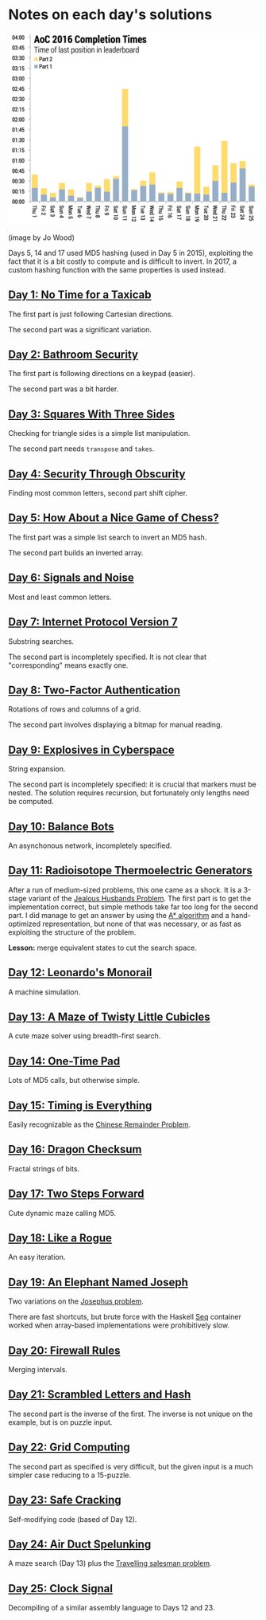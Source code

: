 # Notes on each day's solutions
  
![Completion times 2016](https://raw.githubusercontent.com/jwoLondon/adventOfCode/master/images/completionTimes2016.png)

(image by Jo Wood)

Days 5, 14 and 17 used MD5 hashing (used in Day 5 in 2015), exploiting
the fact that it is a bit costly to compute and is difficult to invert.
In 2017, a custom hashing function with the same properties is used
instead.

## [Day 1: No Time for a Taxicab](https://adventofcode.com/2016/day/1)

The first part is just following Cartesian directions.

The second part was a significant variation.

## [Day 2: Bathroom Security](https://adventofcode.com/2016/day/2)

The first part is following directions on a keypad (easier).

The second part was a bit harder.

## [Day 3: Squares With Three Sides](https://adventofcode.com/2016/day/3)

Checking for triangle sides is a simple list manipulation.

The second part needs `transpose` and `takes`.

## [Day 4: Security Through Obscurity](https://adventofcode.com/2016/day/4)

Finding most common letters, second part shift cipher.

## [Day 5: How About a Nice Game of Chess?](https://adventofcode.com/2016/day/5)

The first part was a simple list search to invert an MD5 hash.

The second part builds an inverted array.

## [Day 6: Signals and Noise](https://adventofcode.com/2016/day/6)

Most and least common letters.

## [Day 7: Internet Protocol Version 7](https://adventofcode.com/2016/day/7)

Substring searches.

The second part is incompletely specified.
It is not clear that "corresponding" means exactly one.

## [Day 8: Two-Factor Authentication](https://adventofcode.com/2016/day/8)

Rotations of rows and columns of a grid.

The second part involves displaying a bitmap for manual reading.

## [Day 9: Explosives in Cyberspace](https://adventofcode.com/2016/day/9)

String expansion.

The second part is incompletely specified: it is crucial that markers
must be nested.  The solution requires recursion, but fortunately only
lengths need be computed.

## [Day 10: Balance Bots](https://adventofcode.com/2016/day/10)

An asynchonous network, incompletely specified.

## [Day 11: Radioisotope Thermoelectric Generators](https://adventofcode.com/2016/day/11)

After a run of medium-sized problems, this one came as a shock.
It is a 3-stage variant of the
[Jealous Husbands Problem](https://en.wikipedia.org/wiki/Missionaries_and_cannibals_problem).
The first part is to get the implementation correct,
but simple methods take far too long for the second part.
I did manage to get an answer by using the
[A* algorithm](https://en.wikipedia.org/wiki/A*_search_algorithm)
and a hand-optimized representation, but none of that was necessary,
or as fast as exploiting the structure of the problem.

**Lesson:** merge equivalent states to cut the search space.

## [Day 12: Leonardo's Monorail](https://adventofcode.com/2016/day/12)

A machine simulation.

## [Day 13: A Maze of Twisty Little Cubicles](https://adventofcode.com/2016/day/13)

A cute maze solver using breadth-first search.

## [Day 14: One-Time Pad](https://adventofcode.com/2016/day/14)

Lots of MD5 calls, but otherwise simple.

## [Day 15: Timing is Everything](https://adventofcode.com/2016/day/15)

Easily recognizable as the
[Chinese Remainder Problem](https://en.wikipedia.org/wiki/Chinese_remainder_theorem).

## [Day 16: Dragon Checksum](https://adventofcode.com/2016/day/16)

Fractal strings of bits.

## [Day 17: Two Steps Forward](https://adventofcode.com/2016/day/17)

Cute dynamic maze calling MD5.

## [Day 18: Like a Rogue](https://adventofcode.com/2016/day/18)

An easy iteration.

## [Day 19: An Elephant Named Joseph](https://adventofcode.com/2016/day/19)

Two variations on the
[Josephus problem](https://en.wikipedia.org/wiki/Josephus_problem).

There are fast shortcuts, but brute force with the Haskell
[Seq](http://hackage.haskell.org/package/containers/docs/Data-Sequence.html)
container worked when array-based implementations were prohibitively slow.

## [Day 20: Firewall Rules](https://adventofcode.com/2016/day/20)

Merging intervals.

## [Day 21: Scrambled Letters and Hash](https://adventofcode.com/2016/day/21)

The second part is the inverse of the first.
The inverse is not unique on the example, but is on puzzle input.

## [Day 22: Grid Computing](https://adventofcode.com/2016/day/22)

The second part as specified is very difficult, but the given input is a
much simpler case reducing to a 15-puzzle.

## [Day 23: Safe Cracking](https://adventofcode.com/2016/day/23)

Self-modifying code (based of Day 12).

## [Day 24: Air Duct Spelunking](https://adventofcode.com/2016/day/24)

A maze search (Day 13) plus the
[Travelling salesman problem](https://en.wikipedia.org/wiki/Travelling_salesman_problem).

## [Day 25: Clock Signal](https://adventofcode.com/2016/day/25)

Decompiling of a similar assembly language to Days 12 and 23.
